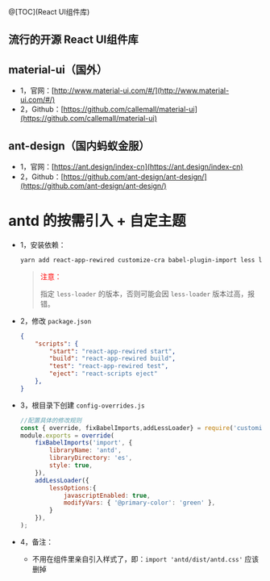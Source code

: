 @[TOC](React UI组件库)

## 流行的开源 React UI组件库

## material-ui（国外）

* 1，官网：[http://www.material-ui.com/#/](http://www.material-ui.com/#/)
* 2，Github：[https://github.com/callemall/material-ui](https://github.com/callemall/material-ui)

## ant-design（国内蚂蚁金服）

* 1，官网：[https://ant.design/index-cn](https://ant.design/index-cn)
* 2，Github：[https://github.com/ant-design/ant-design/](https://github.com/ant-design/ant-design/)

# antd 的按需引入 + 自定主题

* 1，安装依赖：

  ```powershell
  yarn add react-app-rewired customize-cra babel-plugin-import less less-loader@5.0.0
  ```

  > <font color="#f00">注意：</font>
  >
  > 指定 `less-loader` 的版本，否则可能会因 `less-loader` 版本过高，报错。

* 2，修改 `package.json`

  ```json
  {
      "scripts": {
          "start": "react-app-rewired start",
          "build": "react-app-rewired build",
          "test": "react-app-rewired test",
          "eject": "react-scripts eject"
      },
  }
  ```

* 3，根目录下创建 `config-overrides.js`

  ```js
  //配置具体的修改规则
  const { override, fixBabelImports,addLessLoader} = require('customize-cra');
  module.exports = override(
      fixBabelImports('import', {
          libraryName: 'antd',
          libraryDirectory: 'es',
          style: true,
      }),
      addLessLoader({
          lessOptions:{
              javascriptEnabled: true,
              modifyVars: { '@primary-color': 'green' },
          }
      }),
  );
  ```

* 4，备注：
  * 不用在组件里亲自引入样式了，即：`import 'antd/dist/antd.css'` 应该删掉

